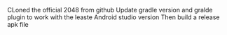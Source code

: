 CLoned the official 2048 from github
Update gradle version and gralde plugin to work with the leaste Android studio version
Then build a release apk file